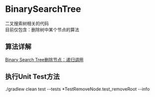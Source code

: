 # BinarySearchTree
二叉搜索树相关的代码</br>
目前仅包含：删除树中某个节点的算法
## 算法详解
[Binary Search Tree删除节点：递归调用](http://blog.leanote.com/post/717866228@qq.com/Binary-Search-Tree%E5%88%A0%E9%99%A4%E8%8A%82%E7%82%B9%E7%AE%97%E6%B3%95%EF%BC%9Adi)
## 执行Unit Test方法

  ./gradlew clean test --tests *TestRemoveNode.test_removeRoot --info
